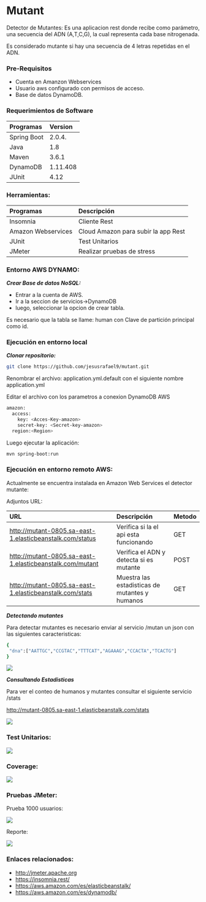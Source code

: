 # Mutant
Detector de Mutantes:
Es una aplicacion rest donde recibe como parámetro, una secuencia del ADN (A,T,C,G), la
cual representa cada base nitrogenada. 

Es considerado mutante si hay una secuencia de 4 letras repetidas en el ADN. 

### Pre-Requisitos
- Cuenta en Amanzon Webservices
- Usuario aws configurado con permisos de acceso.
- Base de datos DynamoDB. 

### Requerimientos de Software

Programas               | Version
:-----------------------|:----------
 Spring Boot            |2.0.4.
 Java   	               |1.8
 Maven                  |3.6.1
 DynamoDB               |1.11.408
 JUnit                  |4.12


### Herramientas:
Programas                | Descripción
:-----------------------|:----------
 Insomnia               |Cliente Rest
 Amazon Webservices     |Cloud Amazon para subir la app Rest
 JUnit 					            |Test Unitarios
 JMeter                 |Realizar pruebas de stress

### Entorno AWS DYNAMO:

***Crear Base de datos NoSQL:*** 

- Entrar a la cuenta de AWS. 
- Ir a la seccion de servicios->DynamoDB
- luego, seleccionar la opcion de crear tabla.
 
Es necesario que la tabla se llame: human con Clave de partición principal como id.	


### Ejecución en entorno local
 
***Clonar repositorio:*** 
```bash
git clone https://github.com/jesusrafael9/mutant.git
```

Renombrar el archivo: application.yml.default con el siguiente nombre application.yml

Editar el archivo con los parametros a conexion DynamoDB AWS

```bash
amazon:
  access:
    key: <Acces-Key-amazon>
    secret-key: <Secret-key-amazon>
  region:<Region>
```
Luego ejecutar la aplicación: 
```bash
mvn spring-boot:run
```

### Ejecución en entorno remoto AWS:

Actualmente se encuentra instalada en Amazon Web Services  el detector mutante:

Adjuntos URL:

URL                | Descripción    | Metodo
:-----------------------|:----------|:-----------
http://mutant-0805.sa-east-1.elasticbeanstalk.com/status |Verifica si la el api esta funcionando | GET
http://mutant-0805.sa-east-1.elasticbeanstalk.com/mutant  |Verifica el ADN y detecta si es mutante | POST
http://mutant-0805.sa-east-1.elasticbeanstalk.com/stats  |Muestra las estadisticas de mutantes y humanos| GET



***Detectando mutantes***

Para detectar mutantes es necesario enviar al servicio /mutan un json con las siguientes caracteristicas:
```bash
{
 "dna":["AATTGC","CCGTAC","TTTCAT","AGAAAG","CCACTA","TCACTG"]
}
```
![](https://user-images.githubusercontent.com/15696325/66798601-f0b72780-eee4-11e9-816e-6030371c5ef2.png)

***Consultando Estadisticas***

Para ver el conteo de humanos y mutantes consultar el siguiente servicio /stats

http://mutant-0805.sa-east-1.elasticbeanstalk.com/stats

![](https://user-images.githubusercontent.com/15696325/66798282-dc265f80-eee3-11e9-9e51-045bcdc52cbc.png)


### Test Unitarios:

![](https://user-images.githubusercontent.com/15696325/66794980-94023f80-eed9-11e9-97b0-1ac6e7a58ae8.png)

### Coverage:

![](https://user-images.githubusercontent.com/15696325/66794824-26eeaa00-eed9-11e9-8670-fa3514244739.png)

### Pruebas JMeter: 

Prueba 1000 usuarios:

![](https://user-images.githubusercontent.com/15696325/66797701-13940c80-eee2-11e9-90b8-a14edb8bc72f.png)

Reporte:

![](https://user-images.githubusercontent.com/15696325/66797873-91f0ae80-eee2-11e9-904e-185bc57fd9e7.png)


### Enlaces relacionados:

- http://jmeter.apache.org
- https://insomnia.rest/
- https://aws.amazon.com/es/elasticbeanstalk/
- https://aws.amazon.com/es/dynamodb/
